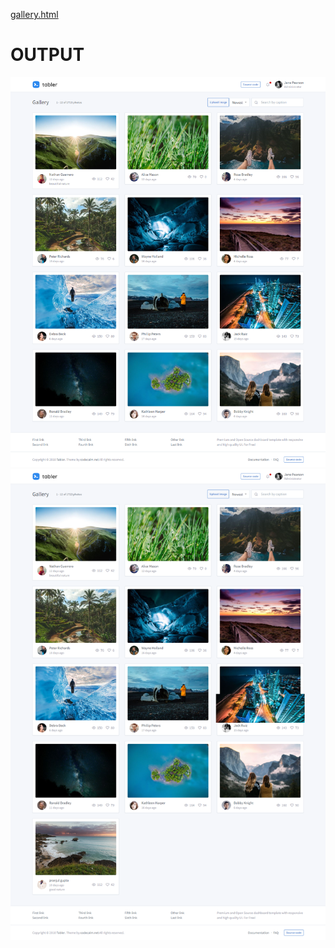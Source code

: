 [gallery.html](./gallery.html)
# OUTPUT
![alt text](./screencapture.png)
![alt text](./screencapture2.png)